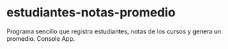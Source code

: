 # estudiantes-notas-promedio
Programa sencillo que registra estudiantes, notas de los cursos y genera un promedio. Console App. 
